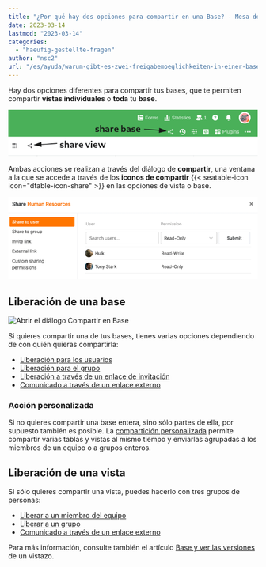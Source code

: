 ```yaml
---
title: "¿Por qué hay dos opciones para compartir en una Base? - Mesa de mar"
date: 2023-03-14
lastmod: "2023-03-14"
categories: 
  - "haeufig-gestellte-fragen"
author: "nsc2"
url: "/es/ayuda/warum-gibt-es-zwei-freigabemoeglichkeiten-in-einer-base"
---
```


Hay dos opciones diferentes para compartir tus bases, que te permiten compartir **vistas individuales** o **toda** tu **base**.

![Compartir iconos en una base](images/share-icons-new-1.png)

Ambas acciones se realizan a través del diálogo de **compartir**, una ventana a la que se accede a través de los **iconos de compartir** {{< seatable-icon icon="dtable-icon-share" >}} en las opciones de vista o base.

![Liberar una base a un usuario](images/share-base-to-user.png)

## Liberación de una base

![Abrir el diálogo Compartir en Base](https://seatable.io/wp-content/uploads/2022/09/share-a-base.png)

Si quieres compartir una de tus bases, tienes varias opciones dependiendo de con quién quieras compartirla:

- [Liberación para los usuarios](https://seatable.io/es/docs/freigabelinks/anlegen-einer-benutzerfreigabe/)
- [Liberación para el grupo](https://seatable.io/es/docs/freigabelinks/freigabe-einer-base-an-eine-gruppe/)
- [Liberación a través de un enlace de invitación](https://seatable.io/es/docs/freigabelinks/einladungs-link-erklaert/)
- [Comunicado a través de un enlace externo](https://seatable.io/es/docs/freigabelinks/externer-link-erklaert/)

### Acción personalizada

Si no quieres compartir una base entera, sino sólo partes de ella, por supuesto también es posible. La [compartición personalizada](https://seatable.io/es/docs/berechtigungen/benutzerdefinierte-freigabe-erstellen/) permite compartir varias tablas y vistas al mismo tiempo y enviarlas agrupadas a los miembros de un equipo o a grupos enteros.

## Liberación de una vista

Si sólo quieres compartir una vista, puedes hacerlo con tres grupos de personas:

- [Liberar a un miembro del equipo](https://seatable.io/es/docs/ansichtsfreigaben/freigabe-einer-ansicht-an-ein-teammitglied/)
- [Liberar a un grupo](https://seatable.io/es/docs/ansichtsfreigaben/freigabe-einer-ansicht-an-eine-gruppe/)
- [Comunicado a través de un enlace externo](https://seatable.io/es/docs/ansichtsfreigaben/externen-link-fuer-eine-ansicht-erstellen/)

Para más información, consulte también el artículo [Base y ver las versiones](https://seatable.io/es/docs/freigaben/base-und-ansichtsfreigaben-im-ueberblick/) de un vistazo.
